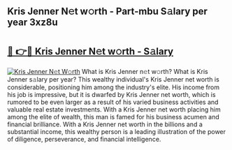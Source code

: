 ## Kris Jenner N𝚎t w𝚘rth - Part-mbu S𝚊lary per year 3xz8u

# <h2><a href="http://gc00rke.nevu.top/?p=Kris+Jenner">🔗 👉🔴 Kris Jenner N𝚎t w𝚘rth - S𝚊lary</a></h2>

[![Kris Jenner N𝚎t W𝚘rth](https://i.imgur.com/EBH3L9S.jpeg)](http://gc00rke.nevu.top/?p=Kris+Jenner)
What is Kris Jenner n𝚎t w𝚘rth? What is Kris Jenner s𝚊lary per year?
This wealthy individual's Kris Jenner net worth is considerable, positioning him among the industry's elite. His income from his job is impressive, but it is dwarfed by Kris Jenner net worth, which is rumored to be even larger as a result of his varied business activities and valuable real estate investments. With a Kris Jenner net worth placing him among the elite of wealth, this man is famed for his business acumen and financial brilliance. With a Kris Jenner net worth in the billions and a substantial income, this wealthy person is a leading illustration of the power of diligence, perseverance, and financial intelligence.

